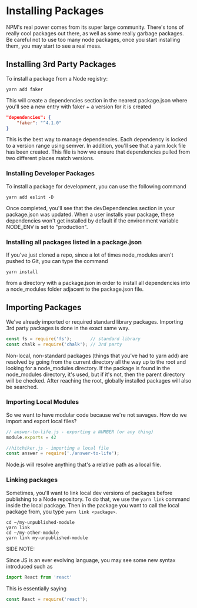 # Installing Packages

NPM's real power comes from its super large community. There's tons of really cool packages out there, as well as some really garbage packages. Be careful not to use too many node packages, once you start installing them, you may start to see a real mess.

## Installing 3rd Party Packages

To install a package from a Node registry:

```
yarn add faker
```

This will create a dependencies section in the nearest package.json where you'll see a new entry with faker + a version for it is created

``` json
"dependencies": {
    "faker": "^4.1.0"
}
```

This is the best way to manage dependencies. Each dependency is locked to a version range using semver. In addition, you'll see that a yarn.lock file has been created. This file is how we ensure that dependencies pulled from two different places match versions.

### Installing Developer Packages

To install a package for development, you can use the following command

```
yarn add eslint -D
```

Once completed, you'll see that the devDependencies section in your package.json was updated. When a user installs your package, these dependencies won't get installed by default if the environment variable NODE_ENV is set to "production".

### Installing all packages listed in a package.json

If you've just cloned a repo, since a lot of times node_modules aren't pushed to Git, you can type the command

```
yarn install
```

from a directory with a package.json in order to install all dependencies into a node_modules folder adjacent to the package.json file.

## Importing Packages

We've already imported or required standard library packages. Importing 3rd party packages is done in the exact same way.

``` js
const fs = require('fs');       // standard library
const chalk = require('chalk'); // 3rd party
```

Non-local, non-standard packages (things that you've had to yarn add) are resolved by going from the current directory all the way up to the root and looking for a node_modules directory. If the package is found in the node_modules directory, it's used, but if it's not, then the parent directory will be checked. After reaching the root, globally installed packages will also be searched.

### Importing Local Modules

So we want to have modular code because we're not savages. How do we import and export local files?

``` js
// answer-to-life.js - exporting a NUMBER (or any thing)
module.exports = 42

//hitchiker.js - importing a local file
const answer = require('./answer-to-life');
```

Node.js will resolve anything that's a relative path as a local file.

### Linking packages

Sometimes, you'll want to link local dev versions of packages before publishing to a Node repository. To do that, we use the ```yarn link``` command inside the local package. Then in the package you want to call the local package from, you type ```yarn link <package>```.

```
cd ~/my-unpublished-module
yarn link
cd ~/my-other-module
yarn link my-unpublished-module
```

SIDE NOTE:

Since JS is an ever evolving language, you may see some new syntax introduced such as

``` js
import React from 'react'
```

This is essentially saying

``` js
const React = require('react');
```

